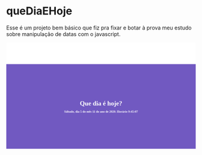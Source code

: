 # queDiaEHoje
Esse é um projeto bem básico que fiz pra fixar e botar à prova meu estudo sobre manipulação de datas com o javascript.

![](/img/preview.png)

